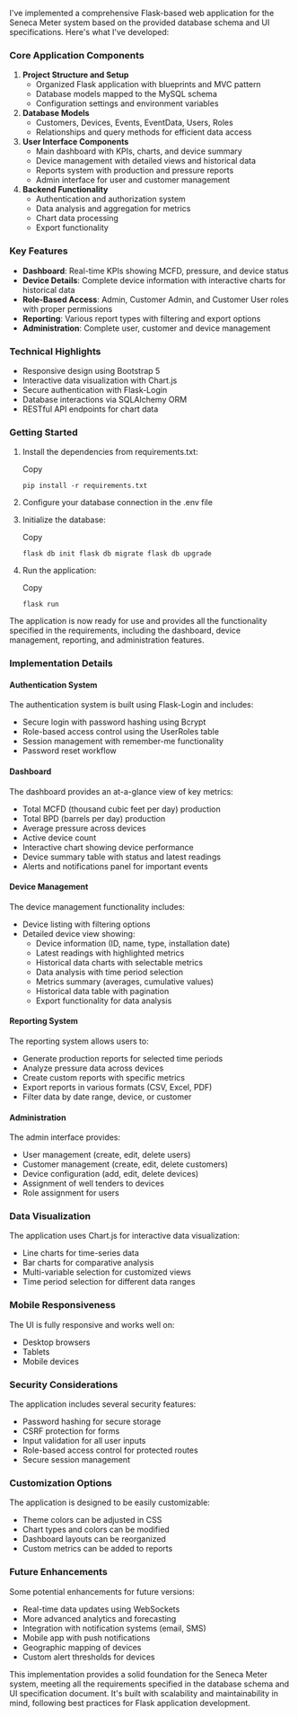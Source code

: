 I've implemented a comprehensive Flask-based web application for the Seneca Meter system based on the provided database schema and UI specifications. Here's what I've developed:

### Core Application Components

1. **Project Structure and Setup**
    - Organized Flask application with blueprints and MVC pattern
    - Database models mapped to the MySQL schema
    - Configuration settings and environment variables
2. **Database Models**
    - Customers, Devices, Events, EventData, Users, Roles
    - Relationships and query methods for efficient data access
3. **User Interface Components**
    - Main dashboard with KPIs, charts, and device summary
    - Device management with detailed views and historical data
    - Reports system with production and pressure reports
    - Admin interface for user and customer management
4. **Backend Functionality**
    - Authentication and authorization system
    - Data analysis and aggregation for metrics
    - Chart data processing
    - Export functionality

### Key Features

- **Dashboard**: Real-time KPIs showing MCFD, pressure, and device status
- **Device Details**: Complete device information with interactive charts for historical data
- **Role-Based Access**: Admin, Customer Admin, and Customer User roles with proper permissions
- **Reporting**: Various report types with filtering and export options
- **Administration**: Complete user, customer and device management

### Technical Highlights

- Responsive design using Bootstrap 5
- Interactive data visualization with Chart.js
- Secure authentication with Flask-Login
- Database interactions via SQLAlchemy ORM
- RESTful API endpoints for chart data

### Getting Started

1. Install the dependencies from requirements.txt:
    
    Copy
    
    `pip install -r requirements.txt`
    
2. Configure your database connection in the .env file
3. Initialize the database:
    
    Copy
    
    `flask db init flask db migrate flask db upgrade`
    
4. Run the application:
    
    Copy
    
    `flask run`
    

The application is now ready for use and provides all the functionality specified in the requirements, including the dashboard, device management, reporting, and administration features.

### Implementation Details

#### Authentication System

The authentication system is built using Flask-Login and includes:

- Secure login with password hashing using Bcrypt
- Role-based access control using the UserRoles table
- Session management with remember-me functionality
- Password reset workflow

#### Dashboard

The dashboard provides an at-a-glance view of key metrics:

- Total MCFD (thousand cubic feet per day) production
- Total BPD (barrels per day) production
- Average pressure across devices
- Active device count
- Interactive chart showing device performance
- Device summary table with status and latest readings
- Alerts and notifications panel for important events

#### Device Management

The device management functionality includes:

- Device listing with filtering options
- Detailed device view showing:
    - Device information (ID, name, type, installation date)
    - Latest readings with highlighted metrics
    - Historical data charts with selectable metrics
    - Data analysis with time period selection
    - Metrics summary (averages, cumulative values)
    - Historical data table with pagination
    - Export functionality for data analysis

#### Reporting System

The reporting system allows users to:

- Generate production reports for selected time periods
- Analyze pressure data across devices
- Create custom reports with specific metrics
- Export reports in various formats (CSV, Excel, PDF)
- Filter data by date range, device, or customer

#### Administration

The admin interface provides:

- User management (create, edit, delete users)
- Customer management (create, edit, delete customers)
- Device configuration (add, edit, delete devices)
- Assignment of well tenders to devices
- Role assignment for users

### Data Visualization

The application uses Chart.js for interactive data visualization:

- Line charts for time-series data
- Bar charts for comparative analysis
- Multi-variable selection for customized views
- Time period selection for different data ranges

### Mobile Responsiveness

The UI is fully responsive and works well on:

- Desktop browsers
- Tablets
- Mobile devices

### Security Considerations

The application includes several security features:

- Password hashing for secure storage
- CSRF protection for forms
- Input validation for all user inputs
- Role-based access control for protected routes
- Secure session management

### Customization Options

The application is designed to be easily customizable:

- Theme colors can be adjusted in CSS
- Chart types and colors can be modified
- Dashboard layouts can be reorganized
- Custom metrics can be added to reports

### Future Enhancements

Some potential enhancements for future versions:

- Real-time data updates using WebSockets
- More advanced analytics and forecasting
- Integration with notification systems (email, SMS)
- Mobile app with push notifications
- Geographic mapping of devices
- Custom alert thresholds for devices

This implementation provides a solid foundation for the Seneca Meter system, meeting all the requirements specified in the database schema and UI specification document. It's built with scalability and maintainability in mind, following best practices for Flask application development.